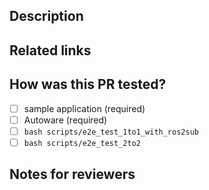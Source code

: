 ## Description

## Related links

## How was this PR tested?

- [ ] sample application (required)
- [ ] Autoware (required)
- [ ] `bash scripts/e2e_test_1to1_with_ros2sub`
- [ ] `bash scripts/e2e_test_2to2`

## Notes for reviewers
